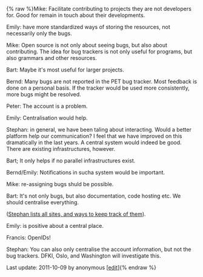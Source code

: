 {% raw %}Mike: Facilitate contributing to projects they are not developers for.
Good for remain in touch about their developments.

Emily: have more standardized ways of storing the resources, not
necessarily only the bugs.

Mike: Open source is not only about seeing bugs, but also about
contributing. The idea for bug trackers is not only useful for programs,
but also grammars and other resources.

Bart: Maybe it's most useful for larger projects.

Bernd: Many bugs are not reported in the PET bug tracker. Most feedback
is done on a personal basis. If the tracker would be used more
consistently, more bugs might be resolved.

Peter: The account is a problem.

Emily: Centralisation would help.

Stephan: in general, we have been taling about interacting. Would a
better platform help our communication? I feel that we have improved on
this dramatically in the last years. A central system would indeed be
good. There are existing infrastructures, however.

Bart; It only helps if no parallel infrastructures exist.

Bernd/Emily: Notifications in sucha system would be important.

Mike: re-assigning bugs shuld be possible.

Bart: It's not only bugs, but also documentation, code hosting etc. We
should centralise everything.

([Stephan lists all sites, and ways to keep track of
them](https://blog.inductorsoftware.com/docsproto/home/InfrastructureTop)).

Emily: is positive about a central place.

Francis: OpenIDs!

Stephan: You can also only centralise the account information, but not
the bug trackers. DFKI, Oslo, and Washington will investigate this.

Last update: 2011-10-09 by anonymous [[edit](https://github.com/delph-in/docs/wiki/ParisBugTracker/_edit)]{% endraw %}